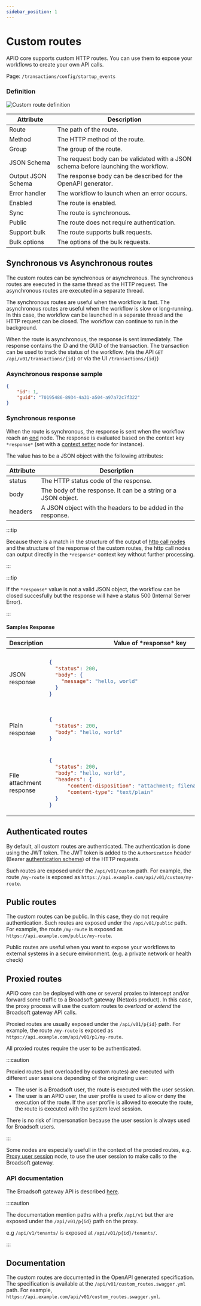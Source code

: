```yaml
---
sidebar_position: 1
---
```


# Custom routes

APIO core supports custom HTTP routes. You can use them to expose your workflows to create your own API calls.

Page: `/transactions/config/startup_events`

### Definition

![Custom route definition](img/new-custom-route.png)

| Attribute | Description |
| --------- | ----------- |
| Route | The path of the route. |
| Method | The HTTP method of the route. |
| Group | The group of the route. |
| JSON Schema | The request body can be validated with a JSON schema before launching the workflow. |
| Output JSON Schema | The response body can be described for the OpenAPI generator. |
| Error handler | The workflow to launch when an error occurs. |
| Enabled | The route is enabled. |
| Sync | The route is synchronous. |
| Public | The route does not require authentication. |
| Support bulk | The route supports bulk requests. |
| Bulk options | The options of the bulk requests. |

## Synchronous vs Asynchronous routes

The custom routes can be synchronous or asynchronous. The synchronous routes are executed in the same thread as the HTTP request. The asynchronous routes are executed in a separate thread.

The synchronous routes are useful when the workflow is fast. The asynchronous routes are useful when the workflow is slow or long-running. In this case, the workflow can be launched in a separate thread and the HTTP request can be closed. The workflow can continue to run in the background.

When the route is asynchronous, the response is sent immediately. The response contains the ID and the GUID of the transaction. The transaction can be used to track the status of the workflow. (via the API `GET /api/v01/transactions/{id}` or via the UI `/transactions/{id}`)

### Asynchronous response sample

```json
{
    "id": 1,
    "guid": "70195486-8934-4a31-a504-a97a72c7f322"
}
```

### Synchronous response

When the route is synchronous, the response is sent when the workflow reach an [end](../workflows/nodes#end) node. The response is evaluated based on the context key `*response*` (set with a [context setter](../workflows/nodes#context-setter) node for instance).

The value has to be a JSON object with the following attributes:

| Attribute | Description |
| --------- | ----------- |
| status | The HTTP status code of the response. |
| body | The body of the response. It can be a string or a JSON object. |
| headers | A JSON object with the headers to be added in the response. |

:::tip

Because there is a match in the structure of the output of [http call nodes](../workflows/nodes#http-call) and the structure of the response of the custom routes, the http call nodes can output directly in the `*response*` context key without further processing.

:::

:::tip

If the `*response*` value is not a valid JSON object, the workflow can be closed succesfully but the response will have a status 500 (Internal Server Error).

:::

#### Samples Response

<table>
<thead>
<tr>
<th> Description </th> <th> Value of *response* key </th> <th> Response </th>
</tr>
</thead>
<tbody>
<tr>
<td>JSON response</td>
<td>

```json
{
  "status": 200,
  "body": {
    "message": "hello, world"
  }
}
```

</td>
<td>

```http
HTTP/1.1 200 OK
Content-Type: application/json

{
  "message": "hello, world"
}
```

</td>
</tr>

<tr>
<td>Plain response</td>
<td>

```json
{
  "status": 200,
  "body": "hello, world"
}
```

</td>
<td>

```http
HTTP/1.1 200 OK
Content-Type: text/plain

hello, world
```

</td>
</tr>

<tr>
<td>File attachment response</td>
<td>

```json
{
  "status": 200,
  "body": "hello, world",
  "headers": {
      "content-disposition": "attachment; filename=\"hello.txt\"",
      "content-type": "text/plain"
  }
}
```

</td>
<td>

```http
HTTP/1.1 200 OK
Content-Type: text/plain
Content-Disposition: attachment; filename="hello.txt"

hello, world
```

</td>
</tr>

</tbody>
</table>


## Authenticated routes

By default, all custom routes are authenticated. The authentication is done using the JWT token. The JWT token is added to the `Authorization` header (Bearer [authentication scheme](https://developer.mozilla.org/en-US/docs/Web/HTTP/Authentication)) of the HTTP requests.

Such routes are exposed under the `/api/v01/custom` path. For example, the route `/my-route` is exposed as `https://api.example.com/api/v01/custom/my-route`.

## Public routes

The custom routes can be public. In this case, they do not require authentication. Such routes are exposed under the `/api/v01/public` path. For example, the route `/my-route` is exposed as `https://api.example.com/public/my-route`.

Public routes are useful when you want to expose your workflows to external systems in a secure environment. (e.g. a private network or health check)

## Proxied routes

APIO core can be deployed with one or several proxies to intercept and/or forward some traffic to a Broadsoft gateway (Netaxis product). In this case, the proxy process will use the custom routes to *overload* or *extend* the Broadsoft gateway API calls.

Proxied routes are usually exposed under the `/api/v01/p{id}` path. For example, the route `/my-route` is exposed as `https://api.example.com/api/v01/p1/my-route`.

All proxied routes require the user to be authenticated.

:::caution

Proxied routes (not overloaded by custom routes) are executed with different user sessions depending of the originating user:

* The user is a Broadsoft user, the route is executed with the user session.
* The user is an APIO user, the user profile is used to allow or deny the execution of the route. If the user profile is allowed to execute the route, the route is executed with the system level session.

There is no risk of impersonation because the user session is always used for Broadsoft users.

:::

Some nodes are especially usefull in the context of the proxied routes, e.g. [Proxy user session](../workflows/nodes/#broadsoft-proxy-session-call) node, to use the user session to make calls to the Broadsoft gateway.

### API documentation

The Broadsoft gateway API is described [here](https://apio-docs.bxl.netaxis.be/).

:::caution

The documentation mention paths with a prefix `/api/v1` but ther are exposed under the `/api/v01/p{id}` path on the proxy.

e.g `/api/v1/tenants/` is exposed at `/api/v01/p{id}/tenants/`.

:::

## Documentation

The custom routes are documented in the OpenAPI generated specification. The specification is available at the `/api/v01/custom_routes.swagger.yml` path. For example, `https://api.example.com/api/v01/custom_routes.swagger.yml`.
